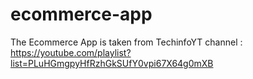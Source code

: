 # ecommerce-app

The Ecommerce App is taken from TechinfoYT channel : https://youtube.com/playlist?list=PLuHGmgpyHfRzhGkSUfY0vpi67X64g0mXB

